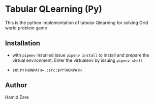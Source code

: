 # Tabular QLearning (Py)
This is the python implementation of tabular Qlearning for solving Grid world problem game

## Installation
- with `pipenv` installed issue `pipenv install` to install and prepare the virtual environment. Enter the virtualenv by issuing `pipenv shell`

- set `PYTHONPATH=.:src:$PYTHONPATH`

## Author
Hamid Zare
